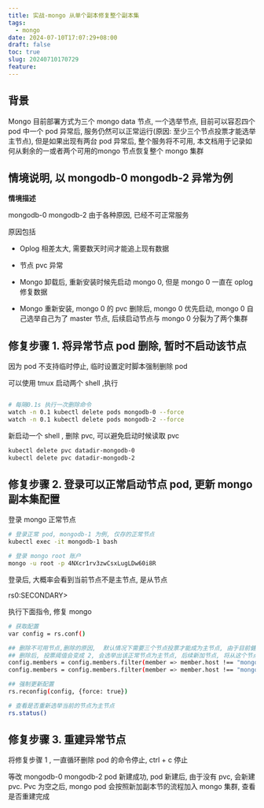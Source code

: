 ```yaml
---
title: 实战-mongo 从单个副本修复整个副本集
tags:
  - mongo
date: 2024-07-10T17:07:29+08:00
draft: false
toc: true
slug: 20240710170729
feature:
---
```

## 背景

Mongo 目前部署方式为三个 mongo data 节点, 一个选举节点, 目前可以容忍四个 pod 中一个 pod 异常后, 服务仍然可以正常运行(原因: 至少三个节点投票才能选举主节点), 但是如果出现有两台 pod 异常后, 整个服务将不可用, 本文档用于记录如何从剩余的一或者两个可用的mongo 节点恢复整个 mongo 集群

  

## 情境说明, 以 mongodb-0 mongodb-2 异常为例

**情境描述**

mongodb-0 mongodb-2 由于各种原因, 已经不可正常服务

原因包括

- Oplog 相差太大, 需要数天时间才能追上现有数据
    
- 节点 pvc 异常
    
- Mongo 卸载后, 重新安装时候先启动 mongo 0, 但是 mongo 0 一直在 oplog 修复数据
    
- Mongo 重新安装, mongo 0 的 pvc 删除后, mongo 0 优先启动, mongo 0 自己选举自己为了 master 节点, 后续启动节点与 mongo 0 分裂为了两个集群
    

  

## 修复步骤 1. 将异常节点 pod 删除, 暂时不启动该节点

因为 pod 不支持临时停止, 临时设置定时脚本强制删除 pod

可以使用 tmux 启动两个 shell ,执行

```Bash

# 每隔0.1s 执行一次删除命令
watch -n 0.1 kubectl delete pods mongodb-0 --force
watch -n 0.1 kubectl delete pods mongodb-2 --force 
```

新启动一个 shell , 删除 pvc, 可以避免启动时候读取 pvc

```Bash
kubectl delete pvc datadir-mongodb-0
kubectl delete pvc datadir-mongodb-2
```

  

## 修复步骤 2. 登录可以正常启动节点 pod, 更新 mongo 副本集配置

登录 mongo 正常节点

```Bash
# 登录正常 pod, mongodb-1 为例, 仅存的正常节点
kubectl exec -it mongodb-1 bash

# 登录 mongo root 账户
mongo -u root -p 4NXcr1rv3zwCsxLugLDw60i8R
```

登录后, 大概率会看到当前节点不是主节点, 是从节点

rs0:SECONDARY>

  

执行下面指令, 修复 mongo

```Bash
# 获取配置
var config = rs.conf()

## 删除不可用节点,删除的原因,  默认情况下需要三个节点投票才能成为主节点, 由于目前健康节点最多是 2 个, 所需需要更新选举为主节点的投票阈值
## 删除后, 投票阈值会变成 2, 会选举出该正常节点为主节点, 后续新加节点, 将从这个节点进行同步数据
config.members = config.members.filter(member => member.host !== "mongodb-0.mongodb-headless.itdr.svc.cluster.local:27017")
config.members = config.members.filter(member => member.host !== "mongodb-2.mongodb-headless.itdr.svc.cluster.local:27017")

## 强制更新配置
rs.reconfig(config, {force: true})

# 查看是否重新选举当前的节点为主节点
rs.status()
```

## 修复步骤 3. 重建异常节点

将修复步骤 1 , 一直循环删除 pod 的命令停止, ctrl + c 停止

等改 mongodb-0 mongodb-2 pod 新建成功, pod 新建后, 由于没有 pvc, 会新建 pvc. Pvc 为空之后, mongo pod 会按照新加副本节的流程加入 mongo 集群, 查看是否重建完成
<!--more-->